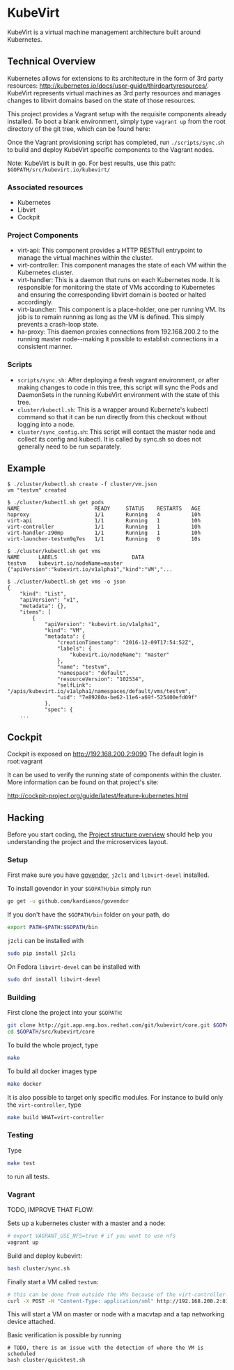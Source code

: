 # KubeVirt

KubeVirt is a virtual machine management architecture built around Kubernetes.

## Technical Overview

Kubernetes allows for extensions to its architecture in the form of 3rd party
resources: <http://kubernetes.io/docs/user-guide/thirdpartyresources/>.
KubeVirt represents virtual machines as 3rd party resources and manages changes
to libvirt domains based on the state of those resources.

This project provides a Vagrant setup with the requisite components already
installed. To boot a blank environment, simply type `vagrant up` from the
root directory of the git tree, which can be found here:
<!-- FIXME: <place URL to public git repository here> -->
Once the Vagrant provisioning script has completed, run `./scripts/sync.sh` to
build and deploy KubeVirt specific components to the Vagrant nodes.

Note: KubeVirt is built in go. For best results, use this path:
`$GOPATH/src/kubevirt.io/kubevirt/`

### Associated resources

 * Kubernetes
 * Libvirt
 * Cockpit

### Project Components

 * virt-api: This component provides a HTTP RESTfull entrypoint to manage
   the virtual machines within the cluster.
 * virt-controller: This component manages the state of each VM within the
   Kubernetes cluster.
 * virt-handler: This is a daemon that runs on each Kubernetes node. It is
   responsible for monitoring the state of VMs according to Kubernetes and
   ensuring the corresponding libvirt domain is booted or halted accordingly.
 * virt-launcher: This component is a place-holder, one per running VM. Its
   job is to remain running as long as the VM is defined. This simply prevents a
   crash-loop state.
 * ha-proxy: This daemon proxies connections from 192.168.200.2 to the running
   master node--making it possible to establish connections in a consistent
   manner.

### Scripts

 * `scripts/sync.sh`: After deploying a fresh vagrant environment, or after
   making changes to code in this tree, this script will sync the Pods and
   DaemonSets in the running KubeVirt environment with the state of this tree.
 * `cluster/kubectl.sh`: This is a wrapper around Kubernete's kubectl command so
   that it can be run directly from this checkout without logging into a node.
 * `cluster/sync_config.sh`: This script will contact the master node and
   collect its config and kubectl. It is called by sync.sh so does not generally
   need to be run separately.

## Example

```
$ ./cluster/kubectl.sh create -f cluster/vm.json
vm "testvm" created

$ ./cluster/kubectl.sh get pods
NAME                        READY     STATUS    RESTARTS   AGE
haproxy                     1/1       Running   4          10h
virt-api                    1/1       Running   1          10h
virt-controller             1/1       Running   1          10h
virt-handler-z90mp          1/1       Running   1          10h
virt-launcher-testvm9q7es   1/1       Running   0          10s

$ ./cluster/kubectl.sh get vms
NAME      LABELS                        DATA
testvm    kubevirt.io/nodeName=master   {"apiVersion":"kubevirt.io/v1alpha1","kind":"VM","...

$ ./cluster/kubectl.sh get vms -o json
{
    "kind": "List",
    "apiVersion": "v1",
    "metadata": {},
    "items": [
        {
            "apiVersion": "kubevirt.io/v1alpha1",
            "kind": "VM",
            "metadata": {
                "creationTimestamp": "2016-12-09T17:54:52Z",
                "labels": {
                    "kubevirt.io/nodeName": "master"
                },
                "name": "testvm",
                "namespace": "default",
                "resourceVersion": "102534",
                "selfLink": "/apis/kubevirt.io/v1alpha1/namespaces/default/vms/testvm",
                "uid": "7e89280a-be62-11e6-a69f-525400efd09f"
            },
            "spec": {
    ...
```

## Cockpit

Cockpit is exposed on <http://192.168.200.2:9090>
The default login is root:vagrant

It can be used to verify the running state of components within the cluster.
More information can be found on that project's site:

http://cockpit-project.org/guide/latest/feature-kubernetes.html

## Hacking

Before you start coding, the [Project structure overview](docs/structure.md)
should help you understanding the project and the microservices layout.

### Setup

First make sure you have [govendor](https://github.com/kardianos/govendor),
`j2cli` and `libvirt-devel` installed.

To install govendor in your `$GOPATH/bin` simply run

```bash
go get -u github.com/kardianos/govendor
```

If you don't have the `$GOPATH/bin` folder on your path, do

```bash
export PATH=$PATH:$GOPATH/bin
```

`j2cli` can be installed with

```bash
sudo pip install j2cli
```

On Fedora `libvirt-devel` can be  installed with

```bash
sudo dnf install libvirt-devel
```

### Building

First clone the project into your `$GOPATH`:

```bash
git clone http://git.app.eng.bos.redhat.com/git/kubevirt/core.git $GOPATH/src/kubevirt/core
cd $GOPATH/src/kubevirt/core
```

To build the whole project, type

```bash
make
```

To build all docker images type

```bash
make docker
```

It is also possible to target only specific modules. For instance to build only the `virt-controller`, type

```bash
make build WHAT=virt-controller
```

### Testing

Type

```bash
make test
```

to run all tests.

### Vagrant

TODO, IMPROVE THAT FLOW:

Sets up a kubernetes cluster with a master and a node:
```bash
# export VAGRANT_USE_NFS=true # if you want to use nfs
vagrant up
```

Build and deploy kubevirt:

```bash
bash cluster/sync.sh
```

Finally start a VM called `testvm`:

```bash
# this can be done from outside the VMs because of the virt-controller-service
curl -X POST -H "Content-Type: application/xml" http://192.168.200.2:8182/api/v1/domain/raw -d @cluster/testdomain.xml
```

This will start a VM on master or node with a macvtap and a tap networking device attached.

Basic verification is possible by running

```
# TODO, there is an issue with the detection of where the VM is scheduled
bash cluster/quicktest.sh
```
